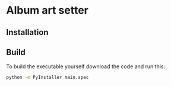 # Album art setter
## Installation
## Build
To build the executable yourself download the code and run this:
```bash
python -m PyInstaller main.spec
```